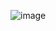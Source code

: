 ![image](https://github.com/sourav-sm/Cohort2/assets/116539402/31df0762-626a-4a2f-8897-8edbbe68ce3c)
